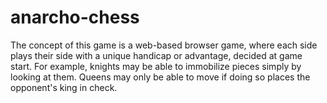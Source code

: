 # anarcho-chess
The concept of this game is a web-based browser game, where each side plays their side with a unique handicap or advantage, decided at game start. For example, knights may be able to immobilize pieces simply by looking at them. Queens may only be able to move if doing so places the opponent's king in check.